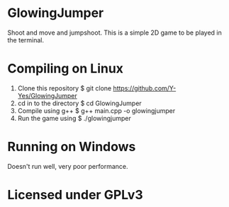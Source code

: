 # GlowingJumper
Shoot and move and jumpshoot.
This is a simple 2D game to be played in the terminal.

# Compiling on Linux
1. Clone this repository   $ git clone https://github.com/Y-Yes/GlowingJumper
2. cd in to the directory  $ cd GlowingJumper
3. Compile using g++       $ g++ main.cpp -o glowingjumper
4. Run the game using      $ ./glowingjumper

# Running on Windows
Doesn't run well, very poor performance.

# Licensed under GPLv3
